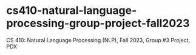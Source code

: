 # cs410-natural-language-processing-group-project-fall2023
CS 410: Natural Language Processing (NLP), Fall 2023, Group #3 Project, PDX
